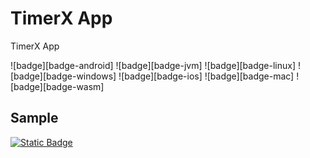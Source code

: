 # TimerX App
TimerX App

![badge][badge-android] ![badge][badge-jvm] ![badge][badge-linux] ![badge][badge-windows] ![badge][badge-ios] ![badge][badge-mac] ![badge][badge-wasm]

## Sample

[![Static Badge](https://img.shields.io/badge/Click_Me-Click_Me?style=flat&color=00b147)](https://fergdev.github.io/TimerX/)
